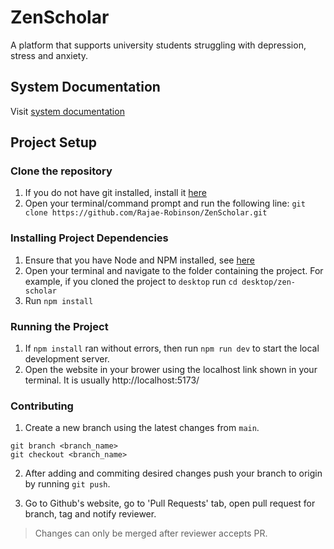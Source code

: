# ZenScholar

A platform that supports university students struggling with depression, stress and anxiety.

## System Documentation
Visit [system documentation](https://github.com/Rajae-Robinson/ZenScholar/wiki/System-Documentation)

## Project Setup
### Clone the repository
1. If you do not have git installed, install it [here](https://git-scm.com/downloads)
2. Open your terminal/command prompt and run the following line: `git clone https://github.com/Rajae-Robinson/ZenScholar.git`

### Installing Project Dependencies
1. Ensure that you have Node and NPM installed, see [here](https://nodejs.org/en/download/current)
2. Open your terminal and navigate to the folder containing the project. For example, if you cloned the project to `desktop`
    run `cd desktop/zen-scholar`
3. Run `npm install`

### Running the Project
1. If `npm install` ran without errors, then run `npm run dev` to start the local development server.
2. Open the website in your brower using the localhost link shown in your terminal. It is usually http://localhost:5173/

### Contributing
1. Create a new branch using the latest changes from `main`.
```
git branch <branch_name>
git checkout <branch_name>
```

2. After adding and commiting desired changes push your branch to origin by running `git push`.

3. Go to Github's website, go to 'Pull Requests' tab, open pull request for branch, tag and notify reviewer.

> Changes can only be merged after reviewer accepts PR.

